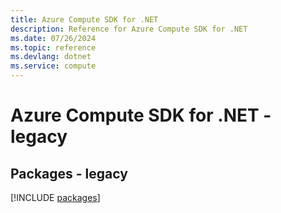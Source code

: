 ```yaml
---
title: Azure Compute SDK for .NET
description: Reference for Azure Compute SDK for .NET
ms.date: 07/26/2024
ms.topic: reference
ms.devlang: dotnet
ms.service: compute
---
```

# Azure Compute SDK for .NET - legacy
## Packages - legacy
[!INCLUDE [packages](compute-index.md)]